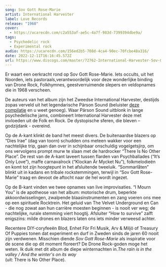 ```yaml
---
song: Sov Gott Rose-Marie
artist: International Harvester
label: Love Records
release: "1968"
cover:
  - https://ucarecdn.com/c2a553af-ae5c-4a7f-983d-7399394dbe9a/
tags:
  - Psychedelic rock
  - Experimental rock
audio: https://ucarecdn.com/156ed2b5-708d-4ca4-90ec-70fcbe48a316/
date: 2022-12-11T16:16:45.572Z
url: https://www.discogs.com/master/72762-International-Harvester-Sov-Gott-Rose-Marie
---
```

Er waart een oerkracht rond op Sov Gott Rose-Marie. Iets occults, uit het Noorden, iets pastoraals,verantwoordelijk voor deze wonderlijke binding van Drone Rock, Folkhymnes, geestverruimende slepers en veldopnames die in 1968 verscheen.

De auteurs van het album zijn het Zweedse International Harvester, destijds zopas verveld uit het legendarische Pärson Sound (beluister [deze compilatie](https://www.youtube.com/watch?v=XvH2sHDrLsQ) en u weet genoeg). Waar Pärson Sound uitblonk in lange psychedelische jams, combineert International Harvester deze met invloeden uit de Folk en Rock. De dystopische sferen, die bleven – godzijdank - overeind.

Op de A-kant klinkt de band het meest divers. De buitenaardse blazers op “Dies Irae” (dag van toorn) schudden ons meteen wakker voor een nachtelijke trip, gaan dan over in schijnbaar onschuldig vogelgetsjirp, om ons vervolgens prompt murw te slaan met de hardrocker “There Is No Other Place”. De rest van de A-kant laveert tussen flarden van Psychballades (“It’s Only Love”), maffe carnavalrock (“Klockan Är Mycket Nu”), folkmelodieën en komt tot zijn hoogtepunt in het afsluitende tweeluik. “Sommarlåten” blinkt uit in kadans en tribale rockstemmingen, terwijl in “Sov Gott Rose-Marie” traag en devoot de aftocht naar de hel wordt ingezet.

Op de B-kant vinden we twee opnames van live improvisaties. “I Mourn You” is de apotheose van het album: motorische drum, beperkte akkoordwisselingen, zwalpende blaasinstrumenten en zang voeren ons mee op een spirituele Rocktrein. Het geluid van The Velvet Underground en Can - die nog zowat aan hun carrière moesten beginnen - is nooit ver weg; de nachtelijke, rurale stemming viert hoogtij. Afsluiter “How to survive” zalft enigszins: milde drones en blazers laten ons iets minder verweesd achter.

Recentere DIY-coryfeeën Blod, Enhet För Fri Musik, Arv & Miljö of Treasury Of Puppies tonen dat experiment en durf in Zweden sinds de jaren 60 nooit zijn verdwenen. Misschien diende *Sov Gott Rose-Marie* als inspiratie voor de scene die op dit moment floreert? De Drone Rock-goden moge het weten. Ik duik met dit album de diepe winternachten in.*The rain is in the valley / And the winter's on its way*\
(uit: There is No Other Place).